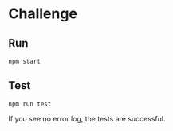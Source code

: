 # Challenge

## Run

`npm start`

## Test

`npm run test`

If you see no error log, the tests are successful.
